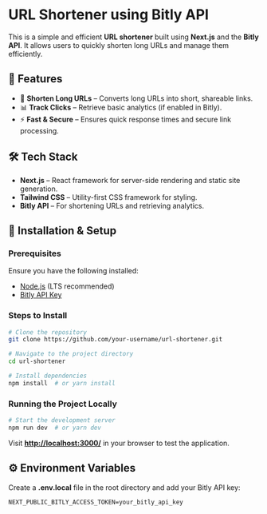 # URL Shortener using Bitly API

This is a simple and efficient **URL shortener** built using **Next.js** and the **Bitly API**. It allows users to quickly shorten long URLs and manage them efficiently.

## 🚀 Features

- 🔗 **Shorten Long URLs** – Converts long URLs into short, shareable links.
- 📊 **Track Clicks** – Retrieve basic analytics (if enabled in Bitly).
- ⚡ **Fast & Secure** – Ensures quick response times and secure link processing.

## 🛠️ Tech Stack

- **Next.js** – React framework for server-side rendering and static site generation.
- **Tailwind CSS** – Utility-first CSS framework for styling.
- **Bitly API** – For shortening URLs and retrieving analytics.

## 🔧 Installation & Setup

### Prerequisites

Ensure you have the following installed:
- [Node.js](https://nodejs.org/) (LTS recommended)
- [Bitly API Key](https://dev.bitly.com/)

### Steps to Install

```bash
# Clone the repository
git clone https://github.com/your-username/url-shortener.git

# Navigate to the project directory
cd url-shortener

# Install dependencies
npm install  # or yarn install
```

### Running the Project Locally

```bash
# Start the development server
npm run dev  # or yarn dev
```

Visit **[http://localhost:3000/](http://localhost:3000/)** in your browser to test the application.

## ⚙️ Environment Variables

Create a **.env.local** file in the root directory and add your Bitly API key:

```env
NEXT_PUBLIC_BITLY_ACCESS_TOKEN=your_bitly_api_key
```
